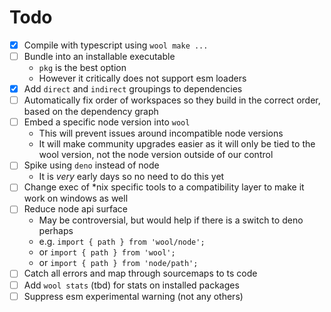 # Todo

- [x] Compile with typescript using `wool make ...`
- [ ] Bundle into an installable executable
  - `pkg` is the best option
  - However it critically does not support esm loaders
- [x] Add `direct` and `indirect` groupings to dependencies
- [ ] Automatically fix order of workspaces so they build in the correct order, based on the dependency graph
- [ ] Embed a specific node version into `wool`
  - This will prevent issues around incompatible node versions
  - It will make community upgrades easier as it will only be tied to the wool version, not the node version outside of our control
- [ ] Spike using `deno` instead of node
  - It is _very_ early days so no need to do this yet
- [ ] Change exec of \*nix specific tools to a compatibility layer to make it work on windows as well
- [ ] Reduce node api surface
  - May be controversial, but would help if there is a switch to deno perhaps
  - e.g. `import { path } from 'wool/node';`
  - or `import { path } from 'wool';`
  - or `import { path } from 'node/path';`
- [ ] Catch all errors and map through sourcemaps to ts code
- [ ] Add `wool stats` (tbd) for stats on installed packages
- [ ] Suppress esm experimental warning (not any others)

